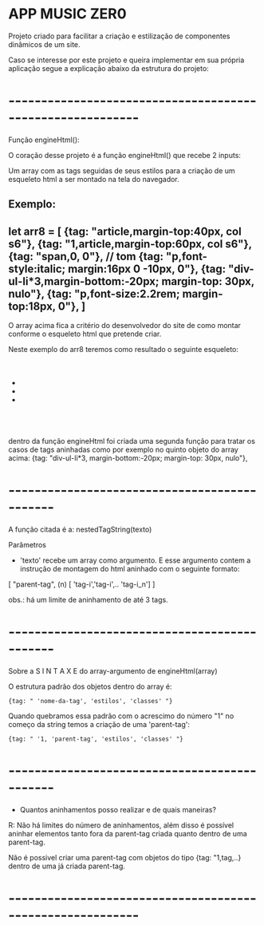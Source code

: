 # APP MUSIC ZER0

Projeto criado para facilitar a criação e
estilização de componentes dinâmicos de
um site.

Caso se interesse por este projeto e queira implementar
em sua própria aplicação segue a explicação abaixo da estrutura do projeto:

# ----------------------------------------------------------

Função engineHtml():

O coração desse projeto é a função engineHtml() que
recebe 2 inputs: 

Um array com as tags seguidas de seus estilos para
a criação de um esqueleto html a ser montado na tela do navegador.

Exemplo:
-----------
let arr8 = [
     {tag: "article,margin-top:40px, col s6"},
     {tag: "1,article,margin-top:60px, col s6"},
     {tag: "span,0, 0"}, // tom
     {tag: "p,font-style:italic; margin:16px 0 -10px, 0"},
     {tag: "div-ul-li*3,margin-bottom:-20px; margin-top: 30px, nulo"},
     {tag: "p,font-size:2.2rem; margin-top:18px, 0"},
  ]
-----------

O array acima fica a critério do desenvolvedor do site de como montar
conforme o esqueleto html que pretende criar.

Neste exemplo do arr8 teremos como resultado o seguinte esqueleto:

<article style="margin-top:40px" class="col s6"></article>
<article style="margin-top:60px" class="col s6">
	<span style="0" class="0"></span>
	<p style="font-style:italic; margin:16px 0 -10px" class="0"></p>
	<div>
	  <ul>
	    <li></li>
	    <li></li>
	    <li></li>
	  </ul>
	</div>
	<p style="font-size:2.2rem; margin-top:18px" class="0"></p>
	<p style="font-size:1rem; padding-top:15px" class="0"></p></article>

dentro da função engineHtml foi criada uma segunda função
para tratar os casos de tags aninhadas como por exemplo no quinto
objeto do array acima:
	{tag: "div-ul-li*3, margin-bottom:-20px; margin-top: 30px, nulo"},


# ---------------------------------------------
A função citada é a: nestedTagString(texto)

Parâmetros

- 'texto' recebe um array como argumento. E esse argumento contem a instrução de montagem do html aninhado com o seguinte formato:

[ "parent-tag", (n) [ 'tag-i','tag-i',.. 'tag-i_n'] ]

obs.: há um limite de aninhamento de até 3 tags.


# ---------------------------------------------
Sobre  a  S I N T A X E  do  array-argumento  de  engineHtml(array)

O estrutura padrão dos objetos dentro do array é:

	{tag: " 'nome-da-tag', 'estilos', 'classes' "}

Quando quebramos essa padrão com o acrescimo do número  "1" no
começo da string temos a criação de uma 'parent-tag':

	{tag: " '1, 'parent-tag', 'estilos', 'classes' "}


# ---------------------------------------------

- Quantos aninhamentos posso realizar e de quais maneiras?

R: Não há limites do número de aninhamentos, além disso
 é possível aninhar elementos tanto fora da parent-tag
 criada quanto dentro de uma parent-tag.

   Não é possivel criar uma parent-tag com objetos do tipo {tag: "1,tag,..} dentro de uma já criada parent-tag.

# ----------------------------------------------------------
